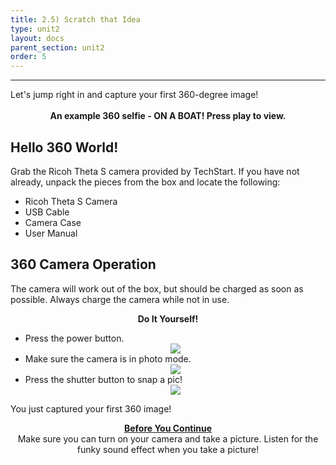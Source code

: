 ```yaml
---
title: 2.5) Scratch that Idea
type: unit2
layout: docs
parent_section: unit2
order: 5
---
```

<hr>
Let's jump right in and capture your first 360-degree image!

<div style="text-align:center">
	<script src="//vizor.io/scripts/embed.js" data-vizorurl="//vizor.io/embed/techstart/360-world" ></script>
	<br>
	<strong>An example 360 selfie - ON A BOAT! Press play to view.</strong>
</div>

## Hello 360 World!

Grab the Ricoh Theta S camera provided by TechStart. If you have not already, unpack the pieces from the box and locate the following:

* Ricoh Theta S Camera
* USB Cable
* Camera Case
* User Manual


## 360 Camera Operation
The camera will work out of the box, but should be charged as soon as possible.  Always charge the camera while not in use.  

<div class="alert_red">
  <div style="text-align:center">
  	<strong>Do It Yourself!</strong> 
  </div>
  <ul> 
  	<li>Press the power button. </li>
  	<div style="text-align:center">
  		<img src="/images/docs/360_images/theta_power.png">
  	</div>
  	<li>Make sure the camera is in photo mode. </li>
	<div style="text-align:center">
  		<img src="/images/docs/360_images/theta_image.png"> 
  	</div>
  	<li>Press the shutter button to snap a pic! </li>
  	<div style="text-align:center">
  		<img src="/images/docs/360_images/theta_shutter.png"> 
  	</div>
  </ul>
</div>

You just captured your first 360 image!

<div class="alert_green" style="text-align:center">
  <strong><u>Before You Continue</u></strong>
  <br>
  Make sure you can turn on your camera and take a picture. Listen for the funky sound effect when you take a picture!
</div>

